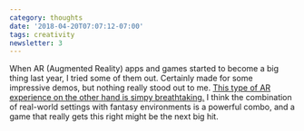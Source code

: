 ```yaml
---
category: thoughts
date: '2018-04-20T07:07:12-07:00'
tags: creativity
newsletter: 3
---
```


When AR (Augmented Reality) apps and games started to become a big thing last year, I tried some of them out. Certainly made for some impressive demos, but nothing really stood out to me.  [This type of AR experience on the other hand is simpy breathtaking.](https://www.linkedin.com/feed/update/urn:li:activity:6385240964608376832) I think the combination of real-world settings with fantasy environments is a powerful combo, and a game that really gets this right might be the next big hit.
